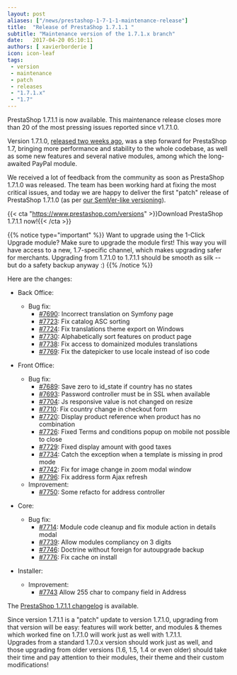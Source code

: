 ```yaml
---
layout: post
aliases: ["/news/prestashop-1-7-1-1-maintenance-release"]
title:  "Release of PrestaShop 1.7.1.1 "
subtitle: "Maintenance version of the 1.7.1.x branch"
date:   2017-04-20 05:10:11
authors: [ xavierborderie ]
icon: icon-leaf
tags:
 - version
 - maintenance
 - patch
 - releases
 - "1.7.1.x"
 - "1.7"
---
```


PrestaShop 1.7.1.1 is now available. This maintenance release closes more than 20 of the most pressing issues reported since v1.7.1.0.

Version 1.7.1.0, [released two weeks ago](http://build.prestashop.com/news/prestashop-1-7-1-0-available/), was a step forward for PrestaShop 1.7, bringing more performance and stability to the whole codebase, as well as some new features and several native modules, among which the long-awaited PayPal module.

We received a lot of feedback from the community as soon as PrestaShop 1.7.1.0 was released. The team has been working hard at fixing the most critical issues, and today we are happy to deliver the first "patch" release of PrestaShop 1.7.1.0 (as per [our SemVer-like versioning](http://build.prestashop.com/news/a-more-semantic-versioning-scheme/)).

{{< cta "https://www.prestashop.com/versions" >}}Download PrestaShop 1.7.1.1 now!{{< /cta >}}

{{% notice type="important" %}}
Want to upgrade using the 1-Click Upgrade module? Make sure to upgrade the module first! This way you will have access to a new, 1.7-specific channel, which makes upgrading safer for merchants. Upgrading from 1.7.1.0 to 1.7.1.1 should be smooth as silk -- but do a safety backup anyway :)
{{% /notice %}}

Here are the changes:

- Back Office:
   - Bug fix:
     - [#7690](https://github.com/PrestaShop/PrestaShop/pull/7690): Incorrect translation on Symfony page
     - [#7723](https://github.com/PrestaShop/PrestaShop/pull/7723): Fix catalog ASC sorting
     - [#7724](https://github.com/PrestaShop/PrestaShop/pull/7724): Fix translations theme export on Windows
     - [#7730](https://github.com/PrestaShop/PrestaShop/pull/7730): Alphabetically sort features on product page
     - [#7738](https://github.com/PrestaShop/PrestaShop/pull/7738): Fix access to domainized modules translations
     - [#7769](https://github.com/PrestaShop/PrestaShop/pull/7769): Fix the datepicker to use locale instead of iso code

 - Front Office:
   - Bug fix:
     - [#7689](https://github.com/PrestaShop/PrestaShop/pull/7689): Save zero to id_state if country has no states
     - [#7693](https://github.com/PrestaShop/PrestaShop/pull/7693): Password controller must be in SSL when available
     - [#7704](https://github.com/PrestaShop/PrestaShop/pull/7704): Js responsive value is not changed on resize
     - [#7710](https://github.com/PrestaShop/PrestaShop/pull/7710): Fix country change in checkout form
     - [#7720](https://github.com/PrestaShop/PrestaShop/pull/7720): Display product reference when product has no combination
     - [#7726](https://github.com/PrestaShop/PrestaShop/pull/7726): Fixed Terms and conditions popup on mobile not possible to close
     - [#7729](https://github.com/PrestaShop/PrestaShop/pull/7729): Fixed display amount with good taxes
     - [#7734](https://github.com/PrestaShop/PrestaShop/pull/7734): Catch the exception when a template is missing in prod mode
     - [#7742](https://github.com/PrestaShop/PrestaShop/pull/7742): Fix for image change in zoom modal window
     - [#7796](https://github.com/PrestaShop/PrestaShop/pull/7796): Fix address form Ajax refresh     
   - Improvement:
     - [#7750](https://github.com/PrestaShop/PrestaShop/pull/7750): Some refacto for address controller

 - Core:
   - Bug fix:
     - [#7714](https://github.com/PrestaShop/PrestaShop/pull/7714): Module code cleanup and fix module action in details modal
     - [#7739](https://github.com/PrestaShop/PrestaShop/pull/7739): Allow modules compliancy on 3 digits
     - [#7746](https://github.com/PrestaShop/PrestaShop/pull/7746): Doctrine without foreign for autoupgrade backup
     - [#7776](https://github.com/PrestaShop/PrestaShop/pull/7776): Fix cache on install

 - Installer:
   - Improvement:
     - [#7743](https://github.com/PrestaShop/PrestaShop/pull/7743) Allow 255 char to company field in Address
     
The [PrestaShop 1.7.1.1 changelog](https://www.prestashop.com/en/developers-versions/changelog/1.7.1.1-stable) is available.

Since version 1.7.1.1 is a "patch" update to version 1.7.1.0, upgrading from that version will be easy: features will work better, and modules & themes which worked fine on 1.7.1.0 will work just as well with 1.7.1.1.<br/>
Upgrades from a standard 1.7.0.x version should work just as well, and those upgrading from older versions (1.6, 1.5, 1.4 or even older) should take their time and pay attention to their modules, their theme and their custom modifications!

